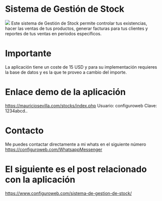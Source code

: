 # Sistema de Gestión de Stock
<img src="Sistema%20de%20Gestión%20de%20Stock.png">
Este sistema de Gestión de Stock permite controlar tus existencias, hacer las ventas de tus productos, generar facturas para tus clientes y reportes de tus ventas en periodos específicos.

# Importante

La aplicación tiene un coste de 15 USD y para su implementación requieres la base de datos y es la que te proveo a cambio del importe.

# Enlace demo de la aplicación

https://mauriciosevilla.com/stocks/index.php
Usuario: configuroweb
Clave: 1234abcd..

# Contacto

Me puedes contactar directamente a mi whats en el siguiente número
https://configuroweb.com/WhatsappMessenger

# El siguiente es el post relacionado con la aplicación

https://www.configuroweb.com/sistema-de-gestion-de-stock/

